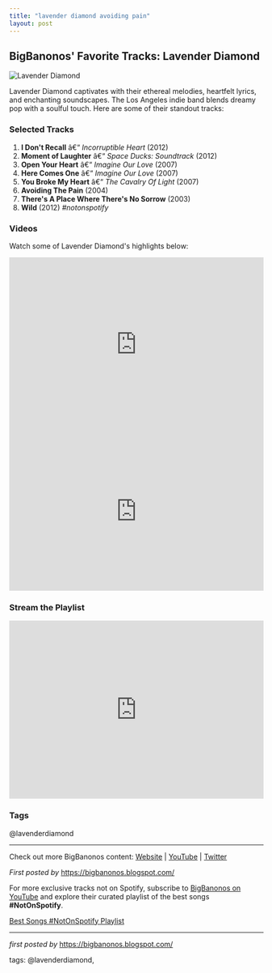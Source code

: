 ```yaml
---
title: "lavender diamond avoiding pain"
layout: post
---
```

<h2>BigBanonos' Favorite Tracks: Lavender Diamond</h2> <div > <img src="https://media.pitchfork.com/photos/5f74b71fd2d1ace40173a248/4:3/w_2664,h_1998,c_limit/Lavender-Diamond.JPG" alt="Lavender Diamond" />
</div> <p>Lavender Diamond captivates with their ethereal melodies, heartfelt lyrics, and enchanting soundscapes. The Los Angeles indie band blends dreamy pop with a soulful touch. Here are some of their standout tracks:</p> <h3>Selected Tracks</h3>
<ol> <li><strong>I Don't Recall</strong> â€“ <em>Incorruptible Heart</em> (2012)</li> <li><strong>Moment of Laughter</strong> â€“ <em>Space Ducks: Soundtrack</em> (2012)</li> <li><strong>Open Your Heart</strong> â€“ <em>Imagine Our Love</em> (2007)</li> <li><strong>Here Comes One</strong> â€“ <em>Imagine Our Love</em> (2007)</li> <li><strong>You Broke My Heart</strong> â€“ <em>The Cavalry Of Light</em> (2007)</li> <li><strong>Avoiding The Pain</strong> (2004)</li> <li><strong>There's A Place Where There's No Sorrow</strong> (2003)</li> <li><strong>Wild</strong> (2012) <em>#notonspotify</em></li>
</ol> <h3>Videos</h3>
<p>Watch some of Lavender Diamond's highlights below:</p>
<div> <iframe src="https://www.youtube.com/embed/FqdxD9DQO7I" width="100%" height="344" frameborder="0" allowfullscreen=""></iframe>
</div>
<div> <iframe src="https://www.youtube.com/embed/6IKe8jqVmfg?list=PLtuNtuTatqI1aCXxADFLwH5e0xHkienSu" width="100%" height="315" frameborder="0" allowfullscreen=""></iframe>
</div> <h3>Stream the Playlist</h3>
<iframe src="https://open.spotify.com/embed/playlist/3dmrYYzranp8C5IjdzKTAd?utm_source=generator" width="100%" height="352" frameborder="0" allowfullscreen=""></iframe> <h3>Tags</h3>
<p>@lavenderdiamond</p> <hr />
<p>Check out more BigBanonos content: <a href="https://bigbanonos.blogspot.com/" target="_blank">Website</a> | <a href="https://www.youtube.com/@BigBanonos" target="_blank">YouTube</a> | <a href="https://x.com/bigbanonos" target="_blank">Twitter</a></p>
<p><em>First posted by</em> <a href="https://bigbanonos.blogspot.com/" rel="noopener" target="_new">https://bigbanonos.blogspot.com/</a></p>


<!--Subscribe and Playlist Links-->
<div>
    <p>For more exclusive tracks not on Spotify, subscribe to <a href="https://www.youtube.com/@BigBanonos" target="_blank">BigBanonos on YouTube</a> and explore their curated playlist of the best songs <strong>#NotOnSpotify</strong>.</p>
    <p><a href="https://www.youtube.com/playlist?list=PLtuNtuTatqI0kFahUCbtbfenC_ET5O_tr" target="_blank">Best Songs #NotOnSpotify Playlist<br /></a></p></div>

<hr />

<p><em>first posted by</em> <a href="https://bigbanonos.blogspot.com/" rel="noopener" target="_new">https://bigbanonos.blogspot.com/</a></p>

<p>tags: @lavenderdiamond,</p>
